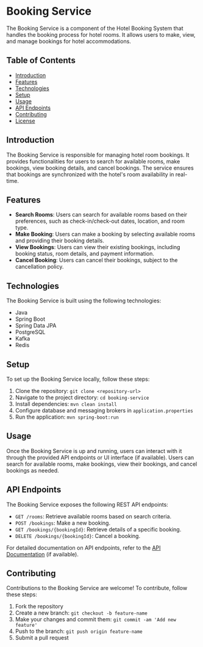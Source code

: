 # Booking Service

The Booking Service is a component of the Hotel Booking System that handles the booking process for hotel rooms. It allows users to make, view, and manage bookings for hotel accommodations.

## Table of Contents

- [Introduction](#introduction)
- [Features](#features)
- [Technologies](#technologies)
- [Setup](#setup)
- [Usage](#usage)
- [API Endpoints](#api-endpoints)
- [Contributing](#contributing)
- [License](#license)

## Introduction

The Booking Service is responsible for managing hotel room bookings. It provides functionalities for users to search for available rooms, make bookings, view booking details, and cancel bookings. The service ensures that bookings are synchronized with the hotel's room availability in real-time.

## Features

- **Search Rooms**: Users can search for available rooms based on their preferences, such as check-in/check-out dates, location, and room type.
- **Make Booking**: Users can make a booking by selecting available rooms and providing their booking details.
- **View Bookings**: Users can view their existing bookings, including booking status, room details, and payment information.
- **Cancel Booking**: Users can cancel their bookings, subject to the cancellation policy.

## Technologies

The Booking Service is built using the following technologies:

- Java
- Spring Boot
- Spring Data JPA
- PostgreSQL 
- Kafka 
- Redis 

## Setup

To set up the Booking Service locally, follow these steps:

1. Clone the repository: `git clone <repository-url>`
2. Navigate to the project directory: `cd booking-service`
3. Install dependencies: `mvn clean install`
4. Configure database and messaging brokers in `application.properties`
5. Run the application: `mvn spring-boot:run`

## Usage

Once the Booking Service is up and running, users can interact with it through the provided API endpoints or UI interface (if available). Users can search for available rooms, make bookings, view their bookings, and cancel bookings as needed.

## API Endpoints

The Booking Service exposes the following REST API endpoints:

- `GET /rooms`: Retrieve available rooms based on search criteria.
- `POST /bookings`: Make a new booking.
- `GET /bookings/{bookingId}`: Retrieve details of a specific booking.
- `DELETE /bookings/{bookingId}`: Cancel a booking.

For detailed documentation on API endpoints, refer to the [API Documentation](#) (if available).

## Contributing

Contributions to the Booking Service are welcome! To contribute, follow these steps:

1. Fork the repository
2. Create a new branch: `git checkout -b feature-name`
3. Make your changes and commit them: `git commit -am 'Add new feature'`
4. Push to the branch: `git push origin feature-name`
5. Submit a pull request

